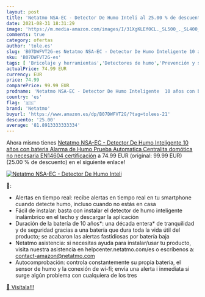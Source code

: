 ```yaml
---
layout: post
title: 'Netatmo NSA-EC - Detector De Humo Inteli al 25.00 % de descuento'
date: 2021-08-31 18:31:29
image: 'https://m.media-amazon.com/images/I/31XgKLEf0CL._SL500_._SL400_.jpg'
comments: true
category: ofertas
author: 'tole.es'
slug: 'B07DWFVT2G-es Netatmo NSA-EC - Detector De Humo Inteligente 10 años con...'
sku: 'B07DWFVT2G-es'
tags: [ 'Bricolaje y herramientas','Detectores de humo','Prevención y seguridad','Protección contra incendios','domótica','netatmo', ]
actualPrice: 74.99 EUR
currency: EUR
price: 74.99
comparePrice: 99.99 EUR
prodname: 'Netatmo NSA-EC - Detector De Humo Inteligente  10 años con bateria  Alarma de Humo  Prueba Automatica  Centralita domótica no necesaria  EN14604 certificación'
country: 'es'
flag: '🇪🇸'
brand: 'Netatmo'
buyurl: 'https://www.amazon.es/dp/B07DWFVT2G/?tag=tolees-21'
descuento: '25.00'
average: '81.8913333333334'
---
```


Ahora mismo tienes [Netatmo NSA-EC - Detector De Humo Inteligente  10 años con bateria  Alarma de Humo  Prueba Automatica  Centralita domótica no necesaria  EN14604 certificación](https://www.amazon.es/dp/B07DWFVT2G/?tag=tolees-21) a 74.99 EUR (original: 99.99 EUR) (25.00 %  de descuento) en el siguiente enlace!

[![Netatmo NSA-EC - Detector De Humo Inteli](https://m.media-amazon.com/images/I/31XgKLEf0CL._SL500_._SL400_.jpg)](https://www.amazon.es/dp/B07DWFVT2G/?tag=tolees-21)

🔎:

- Alertas en tiempo real: recibe alertas en tiempo real en tu smartphone cuando detecte humo, incluso cuando no estás en casa
- Fácil de instalar: basta con instalar el detector de humo inteligente inalámbrico en el techo y descargar la aplicación
- Duración de la batería de 10 años*: una década entera* de tranquilidad y de seguridad gracias a una batería que dura toda la vida útil del producto; se acabaron las alertas fastidiosas por batería baja
- Netatmo asistencia: si necesitas ayuda para instalar/usar tu producto, visita nuestra asistencia en helpcenter.netatmo.com/es o escríbenos a: contact-amazon@netatmo.com
- Autocomprobación: controla constantemente su propia batería, el sensor de humo y la conexión de wi-fi; envía una alerta i inmediata si surge algún problema con cualquiera de los tres

[🛒 Visítala!!!](https://www.amazon.es/dp/B07DWFVT2G/?tag=tolees-21)
